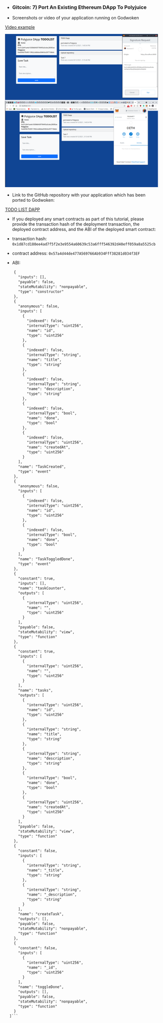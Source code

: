 * ### Gitcoin: 7) Port An Existing Ethereum DApp To Polyjuice

* Screenshots or video of your application running on Godwoken

[Video example](https://youtu.be/BWWYPuCw0rY)

![Example screenshot 1](./img/task.png)
![Example screenshot 2](./img/task_2.png)

* Link to the GitHub repository with your application which has been ported to Godwoken:

[TODO LIST DAPP](https://github.com/x777/todo-dapp-polyjuice)

* If you deployed any smart contracts as part of this tutorial, please provide the transaction hash of the deployment transaction, the deployed contract address, and the ABI of the deployed smart contract:

* transaction hash: `0x1d87cd180ee4ad7f5f2e3e9554a60639c53a6fff546392d40eff059a8a5525cb`

* contract address: `0x57a4d44de477A569766Ab934Fff38281d034f3EF`

* ABI: 
```"abi": [
    {
      "inputs": [],
      "payable": false,
      "stateMutability": "nonpayable",
      "type": "constructor"
    },
    {
      "anonymous": false,
      "inputs": [
        {
          "indexed": false,
          "internalType": "uint256",
          "name": "id",
          "type": "uint256"
        },
        {
          "indexed": false,
          "internalType": "string",
          "name": "title",
          "type": "string"
        },
        {
          "indexed": false,
          "internalType": "string",
          "name": "description",
          "type": "string"
        },
        {
          "indexed": false,
          "internalType": "bool",
          "name": "done",
          "type": "bool"
        },
        {
          "indexed": false,
          "internalType": "uint256",
          "name": "createdAt",
          "type": "uint256"
        }
      ],
      "name": "TaskCreated",
      "type": "event"
    },
    {
      "anonymous": false,
      "inputs": [
        {
          "indexed": false,
          "internalType": "uint256",
          "name": "id",
          "type": "uint256"
        },
        {
          "indexed": false,
          "internalType": "bool",
          "name": "done",
          "type": "bool"
        }
      ],
      "name": "TaskToggledDone",
      "type": "event"
    },
    {
      "constant": true,
      "inputs": [],
      "name": "taskCounter",
      "outputs": [
        {
          "internalType": "uint256",
          "name": "",
          "type": "uint256"
        }
      ],
      "payable": false,
      "stateMutability": "view",
      "type": "function"
    },
    {
      "constant": true,
      "inputs": [
        {
          "internalType": "uint256",
          "name": "",
          "type": "uint256"
        }
      ],
      "name": "tasks",
      "outputs": [
        {
          "internalType": "uint256",
          "name": "id",
          "type": "uint256"
        },
        {
          "internalType": "string",
          "name": "title",
          "type": "string"
        },
        {
          "internalType": "string",
          "name": "description",
          "type": "string"
        },
        {
          "internalType": "bool",
          "name": "done",
          "type": "bool"
        },
        {
          "internalType": "uint256",
          "name": "createdAt",
          "type": "uint256"
        }
      ],
      "payable": false,
      "stateMutability": "view",
      "type": "function"
    },
    {
      "constant": false,
      "inputs": [
        {
          "internalType": "string",
          "name": "_title",
          "type": "string"
        },
        {
          "internalType": "string",
          "name": "_description",
          "type": "string"
        }
      ],
      "name": "createTask",
      "outputs": [],
      "payable": false,
      "stateMutability": "nonpayable",
      "type": "function"
    },
    {
      "constant": false,
      "inputs": [
        {
          "internalType": "uint256",
          "name": "_id",
          "type": "uint256"
        }
      ],
      "name": "toggleDone",
      "outputs": [],
      "payable": false,
      "stateMutability": "nonpayable",
      "type": "function"
    }
  ]```

